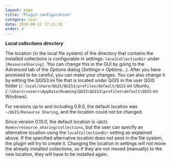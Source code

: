```yaml
---
layout: page
title: "Plugin configuration"
category: user
date: 2016-08-12 17:11:10
order: 4
---
```


***Local collections directory***

The location (in the local file system) of the directory that
contains the installed collections is configurable in settings:
``localCollectionDir`` under ``[ResourceSharing]``.
You can change this in the GUI by going to the *Advanced*
tab of the *Options* dialog (*Settings-> Options...*).
After you have promised to be careful, you can make your
changes.
You can also change it by editing the QGIS3.ini file that is located
under QGIS in the user QGIS folder
(``/.local/share/QGIS/QGIS3/profiles/default/QGIS`` on Ubuntu,
``C:\Users\<user>\AppData\Roaming\QGIS\QGIS3\profiles\default\QGIS`` on
Windows).

For versions up to and including 0.9.0, the default location was
``~/QGIS/Resource Sharing``, and the location could not be changed.

Since version 0.10.0, the default location is
``<QGIS Home>/resource_sharing/collections``,
but the user can specify an alternative location using the
``localCollectionDir`` setting as explained above.
If the specified alternative location does not exist in the file system,
the plugin will try to create it.
Changing the location in settings will not move the already installed
collections, so if they are not moved (manually) to the new location,
they will have to be installed again.
